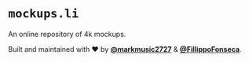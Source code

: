 # `mockups.li`

An online repository of 4k mockups.

Built and maintained with ❤️ by __[@markmusic2727](https://twitter.com/MarkMusic2727)__ & __[@FillippoFonseca](https://www.twitter.com/FilippoFonseca)__.
